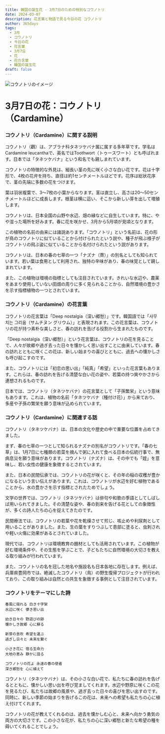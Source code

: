 ```yaml
---
title: 韓国の誕生花 - 3月7日のための特別なコウノトリ
date: 2024-03-07
description: 花言葉と物語で見る今日の花 コウノトリ
author: 365days
tags:
  - 3月
  - コウノトリ
  - 今日の花
  - 花言葉
  - 3月7日
  - 花
  - 花の言葉
  - 韓国の誕生花
draft: false
---
```


![コウノトリのイメージ](https://cdn.pixabay.com/photo/2020/05/16/20/52/forest-cress-5179218_1280.jpg#center#center)


# 3月7日の花：コウノトリ（Cardamine）

### コウノトリ（Cardamine）に関する説明

コウノトリ（鸛）は、アブラナ科タネツケバナ属に属する多年草です。学名はCardamine leucanthaで、英名ではToothwort（トゥースワート）とも呼ばれます。日本では「タネツケバナ」という和名でも親しまれています。

コウノトリの特徴的な外見は、細長い茎の先に咲く小さな白い花です。花は十字形で、4枚の花弁を持ち、直径は約1センチメートルほどです。花序は総状花序で、茎の先端に多数の花をつけます。

葉は羽状複葉で、3〜7枚の小葉からなります。茎は直立し、高さは20〜50センチメートルほどに成長します。根茎は横に這い、そこから新しい芽を出して増殖します。

コウノトリは、日本全国の山野や水辺、畑の縁などに自生しています。特に、やや湿った場所を好みます。春に花を咲かせ、3月から5月頃が見頃となります。

この植物の名前の由来には諸説あります。「コウノトリ」という名前は、花の形が鳥のコウノトリに似ていることから付けられたという説や、種子が飛ぶ様子がコウノトリの飛ぶ姿に似ていることから名付けられたという説があります。

コウノトリは、日本の春の七草の一つ「ナズナ（薺）」の別名としても知られています。若い葉は食用として利用され、独特の辛味があり、春の味覚として親しまれています。

また、この植物は環境の指標としても注目されています。きれいな水辺や、農薬をあまり使用していない田畑の周りに多く見られることから、自然環境の豊かさを示す指標植物の一つとされています。

### コウノトリ（Cardamine）の花言葉

コウノトリの花言葉は「Deep nostalgia（深い郷愁）」です。韓国語では「사무치는 그리움（サムチヌン グリウム）」と表現されます。この花言葉は、コウノトリの花が持つ素朴な美しさと、春の訪れを告げる役割から生まれたものです。

「Deep nostalgia（深い郷愁）」という花言葉は、コウノトリの花を見ることで、人々が故郷や過ぎ去った日々を懐かしく思い出すことに由来しています。春の訪れとともに咲くこの花は、新しい始まりの喜びとともに、過去への懐かしさも呼び起こすのです。

また、コウノトリには「初恋の思い出」「純真」「希望」といった花言葉もあります。これらは、春の訪れを告げる清楚な白い花の姿や、若葉の持つ爽やかさから連想されるものです。

日本では、コウノトリ（タネツケバナ）の花言葉として「子孫繁栄」という意味もあります。これは、植物の名前「タネツケバナ（種付け花）」から来ており、多産や子孫の繁栄を願う意味が込められています。

### コウノトリ（Cardamine）に関連する話

コウノトリ（タネツケバナ）は、日本の文化や歴史の中で重要な位置を占めてきました。

まず、春の七草の一つとして知られるナズナの別名がコウノトリです。「春の七草」は、1月7日に七種類の若菜を摘んで粥に入れて食べる日本の伝統行事で、無病息災を願う意味があります。コウノトリ（ナズナ）は、その中でも「姪」を意味し、若い女性の健康を象徴するとされています。

また、日本の民間伝承では、コウノトリの花が咲くと、その年の稲の収穫が豊かになるという言い伝えがあります。これは、コウノトリが水辺を好む植物であることから、水の豊かさを示す指標とされたためでしょう。

文学の世界では、コウノトリ（タネツケバナ）は俳句や和歌の季語としてしばしば用いられてきました。その清楚な姿や、春の到来を告げる花としての象徴性が、多くの詩人たちの心を捉えてきたのです。

民間療法では、コウノトリの若葉や花を乾燥させて煎じ、咳止めや利尿剤として用いることがありました。また、生の葉をすりつぶして患部に塗ると、虫刺されや軽い火傷に効果があるとされていました。

現代では、コウノトリは環境教育の題材としても活用されています。この植物が好む環境条件や、その生態を学ぶことで、子どもたちに自然環境の大切さを教える取り組みが行われています。

また、コウノトリの名を冠した地名や施設名も日本各地に存在します。例えば、兵庫県豊岡市では、絶滅したコウノトリ（鳥）の野生復帰プロジェクトが行われており、この取り組みは自然との共生を象徴する事例として注目されています。

### コウノトリをテーマにした詩

    春風に揺れる 白き十字架
    水辺に咲く 儚き思い出
    
    幼き日々の 野遊びの跡
    懐かしき故郷 心に蘇る
    
    新芽の息吹 希望を運ぶ
    過ぎし日々と 未来を繋ぐ
    
    小さき花に 宿る生命力
    大地の恵み 静かに語る
    
    コウノトリの花よ 永遠の春の使者
    深き郷愁を 心に植えて

コウノトリ（タネツケバナ）は、その小さな白い花で、私たちに春の訪れを告げるとともに、懐かしい思い出を呼び覚ましてくれます。水辺や野原に咲くこの花を見るたび、私たちは故郷の風景や、過ぎ去った日々の喜びを思い出すのです。同時に、新しい季節の始まりを告げるこの花は、未来への希望も私たちの心に植え付けてくれます。

コウノトリの花が教えてくれるのは、過去を懐かしむ心と、未来へ向かう勇気の両方の大切さです。この小さな花が、私たちの心に深い郷愁と新たな希望の種を蒔いてくれることでしょう。